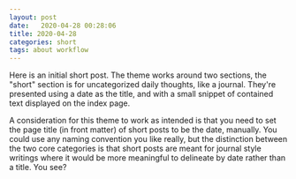 ```yaml
---
layout: post
date:   2020-04-28 00:28:06
title: 2020-04-28
categories: short
tags: about workflow
---
```


Here is an initial short post. The theme works around two sections, the "short" section is for uncategorized daily thoughts, like a journal. They're presented using a date as the title, and with a small snippet of contained text displayed on the index page.

A consideration for this theme to work as intended is that you need to set the page title (in front matter) of short posts to be the date, manually. You could use any naming convention you like really, but the distinction between the two core categories is that short posts are meant for journal style writings where it would be more meaningful to delineate by date rather than a title. You see?
